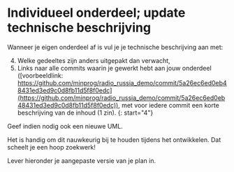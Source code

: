 # Individueel onderdeel; update technische beschrijving

Wanneer je eigen onderdeel af is vul je je technische beschrijving aan met:

4. Welke gedeeltes zijn anders uitgepakt dan verwacht,
5. Links naar alle commits waarin je gewerkt hebt aan jouw onderdeel ([voorbeeldlink: https://github.com/minprog/radio_russia_demo/commit/5a26ec6ed0eb48431ed3ed9c0d8fb11d5f8f0edc](https://github.com/minprog/radio_russia_demo/commit/5a26ec6ed0eb48431ed3ed9c0d8fb11d5f8f0edc)), met voor iedere commit een korte beschrijving van de inhoud (1 zin).
{: start="4"}

Geef indien nodig ook een nieuwe UML.

Het is handig om dit nauwkeurig bij te houden tijdens het ontwikkelen. Dat scheelt je een hoop zoekwerk!

Lever hieronder je aangepaste versie van je plan in.
